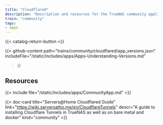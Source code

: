 ```yaml
---
title: "Cloudflared"
description: "Description and resources for the TrueNAS community application called Cloudflared."
train: "community"
tags:
- apps
---
```


{{< catalog-return-button >}}

{{< github-content 
    path="trains/community/cloudflared/app_versions.json"
	includeFile="/static/includes/apps/Apps-Understanding-Versions.md"
>}}

## Resources

{{< include file="/static/includes/apps/CommunityApp.md" >}}

<!-- {{< include file="/static/includes/apps/CommunityPleaseExpand.md" >}} -->

<div class="docs-sections">

{{< doc-card title="Servers@Home Cloudflared Guide" link="https://wiki.serversatho.me/en/CloudflareTunnels" descr="A guide to installing Cloudflare Tunnels in TrueNAS as well as on bare metal and docker" kind="community" >}}

</div>
